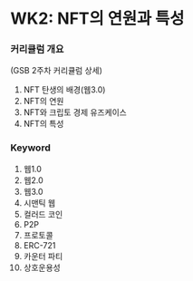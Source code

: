 # WK2: NFT의 연원과 특성



### 커리큘럼 개요&#x20;

(GSB 2주차 커리큘럼 상세)

1. NFT 탄생의 배경(웹3.0)
2. NFT의 연원
3. NFT와 크립토 경제 유즈케이스
4. NFT의 특성

### Keyword

1. 웹1.0
2. 웹2.0
3. 웹3.0
4. 시맨틱 웹&#x20;
5. 컬러드 코인
6. P2P
7. 프로토콜
8. ERC-721
9. 카운터 파티
10. 상호운용성
